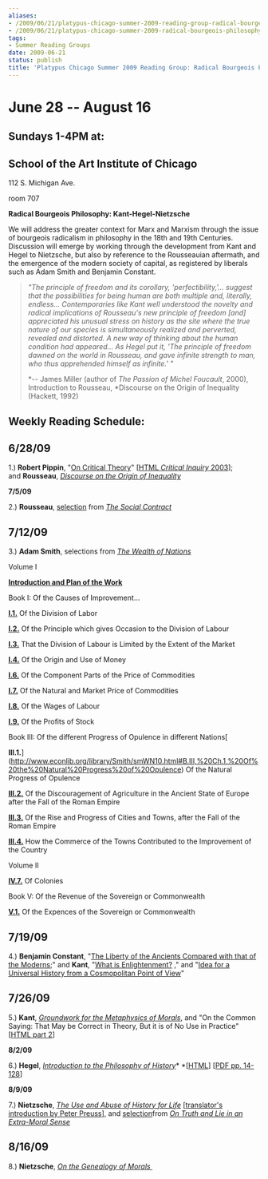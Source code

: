 ```yaml
---
aliases:
- /2009/06/21/platypus-chicago-summer-2009-reading-group-radical-bourgeois-philosophy
- /2009/06/21/platypus-chicago-summer-2009-radical-bourgeois-philosophy
tags:
- Summer Reading Groups
date: 2009-06-21
status: publish
title: 'Platypus Chicago Summer 2009 Reading Group: Radical Bourgeois Philosophy'
---
```


June 28 -- August 16
===================

## Sundays 1-4PM at:

## School of the Art Institute of Chicago

112 S. Michigan Ave.

room 707

**Radical Bourgeois Philosophy: Kant-Hegel-Nietzsche**


We will address the greater context for Marx and Marxism through the issue of bourgeois radicalism in philosophy in the 18th and 19th Centuries. Discussion will emerge by working through the development from Kant and Hegel to Nietzsche, but also by reference to the Rousseauian aftermath, and the emergence of the modern society of capital, as registered by liberals such as Adam Smith and Benjamin Constant.

> *"The principle of freedom and its corollary, 'perfectibility,'... suggest that the possibilities for being human are both multiple and, literally, endless... Contemporaries like Kant well understood the novelty and radical implications of Rousseau's new principle of freedom [and] appreciated his unusual stress on history as the site where the true nature of our species is simultaneously realized and perverted, revealed and distorted. A new way of thinking about the human condition had appeared... As Hegel put it, 'The principle of freedom dawned on the world in Rousseau, and gave infinite strength to man, who thus apprehended himself as infinite.' "*
>
> *-- James Miller (author of *The Passion of Michel Foucault*, 2000), Introduction to Rousseau, *Discourse on the Origin of Inequality (Hackett, 1992)







**Weekly Reading Schedule:**
--







**6/28/09**
-

1.) **Robert Pippin**, "[On Critical Theory](/file/readings/pippin.pdf)" [[HTML *Critical Inquiry* 2003](http://criticalinquiry.uchicago.edu/issues/v30/30n2.Pippin.html)]; and **Rousseau**, *[Discourse on the Origin of Inequality](http://www.constitution.org/jjr/ineq.htm)*







**7/5/09**


2.) **Rousseau**, [selection](/file/readings/rousseau_socialcontractex.pdf) from *[The Social Contract](http://www.constitution.org/jjr/socon.htm)*







**7/12/09**
-

3.) **Adam Smith**, selections from [*The Wealth of Nations*](http://www.econlib.org/library/Smith/smWN.html)

Volume I

[**Introduction and Plan of the Work**](http://www.econlib.org/library/Smith/smWN1.html#B.I,%20Introduction%20and%20Plan%20of%20the%20Work)

Book I: Of the Causes of Improvement...

[**I.1.**](http://www.econlib.org/library/Smith/smWN1.html#B.I,%20Ch.1,%20Of%20the%20Division%20of%20Labor) Of the Division of Labor

[**I.2.**](http://www.econlib.org/library/Smith/smWN1.html#B.I,%20Ch.2,%20Of%20the%20Principle%20which%20gives%20Occasion%20to%20the%20Division%20of%20Labour) Of the Principle which gives Occasion to the Division of Labour

[**I.3.**](http://www.econlib.org/library/Smith/smWN1.html#B.I,%20Ch.3,%20that%20the%20Division%20of%20Labour%20is%20Limited%20by%20the%20Extent%20of%20the%20Market) That the Division of Labour is Limited by the Extent of the Market

[**I.4.**](http://www.econlib.org/library/Smith/smWN1.html#B.I,%20Ch.4,%20Of%20the%20Origin%20and%20Use%20of%20Money) Of the Origin and Use of Money

[**I.6.**](http://www.econlib.org/library/Smith/smWN2.html#B.I,%20Ch.6,%20Of%20the%20Component%20Parts%20of%20the%20Price%20of%20Commodities) Of the Component Parts of the Price of Commodities

[**I.7.**](http://www.econlib.org/library/Smith/smWN2.html#B.I,%20Ch.7,%20Of%20the%20Natural%20and%20Market%20Price%20of%20Commodities) Of the Natural and Market Price of Commodities

[**I.8.**](http://www.econlib.org/library/Smith/smWN3.html#B.I,%20Ch.8,%20Of%20the%20Wages%20of%20Labour) Of the Wages of Labour

[**I.9.**](http://www.econlib.org/library/Smith/smWN3.html#B.I,%20Ch.9,%20Of%20the%20Profits%20of%20Stock) Of the Profits of Stock

Book III: Of the different Progress of Opulence in different Nations[

**III.1.**](http://www.econlib.org/library/Smith/smWN10.html#B.III,%20Ch.1,%20Of%20the%20Natural%20Progress%20of%20Opulence) Of the Natural Progress of Opulence

[**III.2.**](http://www.econlib.org/library/Smith/smWN10.html#B.III,%20Ch.2,%20Of%20the%20Discouragement%20of%20Agriculture%20in%20the%20Ancient%20State%20of%20Europe%20after%20the%20Fall%20of%20the%20Roman%20Empire) Of the Discouragement of Agriculture in the Ancient State of Europe after the Fall of the Roman Empire

[**III.3.**](http://www.econlib.org/library/Smith/smWN11.html#B.III,%20Ch.3,%20Of%20the%20Rise%20and%20Progress%20of%20Cities%20and%20Towns) Of the Rise and Progress of Cities and Towns, after the Fall of the Roman Empire

[**III.4.**](http://www.econlib.org/library/Smith/smWN11.html#B.III,%20Ch.4,%20How%20the%20Commerce%20of%20the%20Towns%20Contributed%20to%20the%20Improvement%20of%20the%20Country) How the Commerce of the Towns Contributed to the Improvement of the Country

Volume II

[**IV.7.**](http://www.econlib.org/library/Smith/smWN17.html#B.IV,%20Ch.7,%20Of%20Colonies) Of Colonies

Book V: Of the Revenue of the Sovereign or Commonwealth

[**V.1.**](http://www.econlib.org/library/Smith/smWN20.html#B.V,%20Ch.1,%20Of%20the%20Expences%20of%20the%20Sovereign%20or%20Commonwealth) Of the Expences of the Sovereign or Commonwealth







**7/19/09**
-

4.) **Benjamin Constant**, "[The Liberty of the Ancients Compared with that of the Moderns](/file/readings/constant_liberty.pdf);" and **Kant**, "[What is Enlightenment?](http://www.marxists.org/reference/subject/ethics/kant/enlightenment.htm) ," and "[Idea for a Universal History from a Cosmopolitan Point of View](http://www.marxists.org/reference/subject/ethics/kant/universal-history.htm)"







**7/26/09**
-

5.) **Kant**, [*Groundwork for the Metaphysics of Morals*](http://www.earlymoderntexts.com/pdf/kantgw.pdf), and "On the Common Saying: That May be Correct in Theory, But it is of No Use in Practice" [[HTML part 2](http://www.sussex.ac.uk/Users/sefd0/tx/tp2.htm)]







**8/2/09**


6.) **Hegel**, [*Introduction to the Philosophy of History*](http://www.marxists.org/reference/archive/hegel/works/hi/hiconten.htm)* *[[HTML](http://www.marxists.org/reference/archive/hegel/works/hi/hiconten.htm)] [[PDF pp. 14-128](http://socserv.mcmaster.ca/econ/ugcm/3ll3/hegel/history.pdf)]







**8/9/09**


7.) **Nietzsche**, [*The Use and Abuse of History for Life*](http://records.viu.ca/~johnstoi/Nietzsche/history.htm) [[translator's introduction by Peter Preuss](/file/readings/preuss_nietzschehistoryintro.pdf)], and [selection](/file/readings/nietzsche_ontruthlie.pdf)from *[On Truth and Lie in an Extra-Moral Sense](http://www.geocities.com/thenietzschechannel/tls.htm)*







**8/16/09**
-

8.) **Nietzsche**, [*On the Genealogy of Morals* ](http://records.viu.ca/~johnstoi/nietzsche/genealogytofc.htm)
